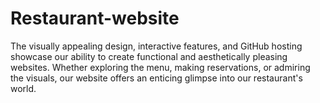 # Restaurant-website
The visually appealing design, interactive features, and GitHub hosting showcase our ability to create functional and aesthetically pleasing websites. Whether exploring the menu, making reservations, or admiring the visuals, our website offers an enticing glimpse into our restaurant's world.
